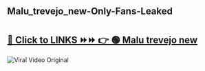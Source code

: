 
 ## Malu_trevejo_new-Only-Fans-Leaked

# <h2><a href="https://clipsfans.com/Malu_trevejo_new&ref=git">🔗 Click to LINKS ⏩⏩ 👉 🟢 Malu trevejo new </a></h2>

<a href="https://clipsfans.com/Malu_trevejo_new&ref=git" rel="nofollow" data-target="animated-image.originalLink"><img src="https://i.ibb.co.com/xMMVF88/686577567.gif" alt="Viral Video Original" style="max-width: 100%; display: inline-block;" data-target="animated-image.originalImage"></a>
